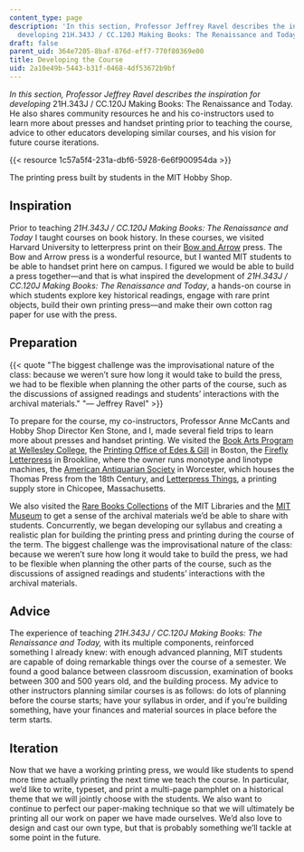 ```yaml
---
content_type: page
description: 'In this section, Professor Jeffrey Ravel describes the inspiration for
  developing 21H.343J / CC.120J Making Books: The Renaissance and Today.'
draft: false
parent_uid: 364e7205-8baf-876d-eff7-770f80369e00
title: Developing the Course
uid: 2a10e49b-5443-b31f-0468-4df53672b9bf
---
```

_In this section, Professor Jeffrey Ravel describes the inspiration for developing_ 21H.343J / CC.120J Making Books: The Renaissance and Today. He also shares community resources he and his co-instructors used to learn more about presses and handset printing prior to teaching the course, advice to other educators developing similar courses, and his vision for future course iterations.

{{< resource 1c57a5f4-231a-dbf6-5928-6e6f900954da >}}

The printing press built by students in the MIT Hobby Shop.

## Inspiration

Prior to teaching _21H.343J / CC.120J_ _Making Books: The Renaissance and Today_ I taught courses on book history. In these courses, we visited Harvard University to letterpress print on their [Bow and Arrow](http://adamshouse.harvard.edu/press) press. The Bow and Arrow press is a wonderful resource, but I wanted MIT students to be able to handset print here on campus. I figured we would be able to build a press together—and that is what inspired the development of _21H.343J / CC.120J_ _Making Books: The Renaissance and Today_, a hands-on course in which students explore key historical readings, engage with rare print objects, build their own printing press—and make their own cotton rag paper for use with the press.

## Preparation

{{< quote "The biggest challenge was the improvisational nature of the class: because we weren’t sure how long it would take to build the press, we had to be flexible when planning the other parts of the course, such as the discussions of assigned readings and students’ interactions with the archival materials." "— Jeffrey Ravel" >}}

To prepare for the course, my co-instructors, Professor Anne McCants and Hobby Shop Director Ken Stone, and I, made several field trips to learn more about presses and handset printing. We visited the [Book Arts Program at Wellesley College](http://www.wellesley.edu/lts/collections/bookarts), the [Printing Office of Edes & Gill](http://bostongazette.org/) in Boston, the [Firefly Letterpress](http://www.fireflyletterpress.com/Firefly_Letterpress/Firefly.html) in Brookline, where the owner runs monotype and linotype machines, the [American Antiquarian Society](http://www.americanantiquarian.org/) in Worcester, which houses the Thomas Press from the 18th Century, and [Letterpress Things](http://www.letterpressthings.com/), a printing supply store in Chicopee, Massachusetts.

We also visited the [Rare Books Collections](https://libraries.mit.edu/distinctive-collections/collections/rare-books/) of the MIT Libraries and the [MIT Museum](http://web.mit.edu/museum/) to get a sense of the archival materials we’d be able to share with students. Concurrently, we began developing our syllabus and creating a realistic plan for building the printing press and printing during the course of the term. The biggest challenge was the improvisational nature of the class: because we weren’t sure how long it would take to build the press, we had to be flexible when planning the other parts of the course, such as the discussions of assigned readings and students’ interactions with the archival materials.

## Advice

The experience of teaching _21H.343J / CC.120J Making Books: The Renaissance and Today,_ with its multiple components, reinforced something I already knew: with enough advanced planning, MIT students are capable of doing remarkable things over the course of a semester. We found a good balance between classroom discussion, examination of books between 300 and 500 years old, and the building process. My advice to other instructors planning similar courses is as follows: do lots of planning before the course starts; have your syllabus in order, and if you’re building something, have your finances and material sources in place before the term starts.

## Iteration

Now that we have a working printing press, we would like students to spend more time actually printing the next time we teach the course. In particular, we’d like to write, typeset, and print a multi-page pamphlet on a historical theme that we will jointly choose with the students. We also want to continue to perfect our paper-making technique so that we will ultimately be printing all our work on paper we have made ourselves. We’d also love to design and cast our own type, but that is probably something we’ll tackle at some point in the future.